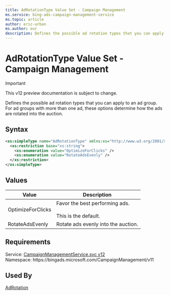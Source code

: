 ```yaml
---
title: AdRotationType Value Set - Campaign Management
ms.service: bing-ads-campaign-management-service
ms.topic: article
author: eric-urban
ms.author: eur
description: Defines the possible ad rotation types that you can apply to an ad group.
---
```

# AdRotationType Value Set - Campaign Management

> [!IMPORTANT]
> This v12 preview documentation is subject to change.

Defines the possible ad rotation types that you can apply to an ad group. For ad groups with more than one ad, these options determine how the ads are rotated into the auction.

## Syntax
```xml
<xs:simpleType name="AdRotationType" xmlns:xs="http://www.w3.org/2001/XMLSchema">
  <xs:restriction base="xs:string">
    <xs:enumeration value="OptimizeForClicks" />
    <xs:enumeration value="RotateAdsEvenly" />
  </xs:restriction>
</xs:simpleType>
```

## <a name="values"></a>Values

|Value|Description|
|-----------|---------------|
|<a name="optimizeforclicks"></a>OptimizeForClicks|Favor the best performing ads.<br /><br />This is the default.|
|<a name="rotateadsevenly"></a>RotateAdsEvenly|Rotate ads evenly into the auction.|

## Requirements
Service: [CampaignManagementService.svc v12](https://campaign.api.bingads.microsoft.com/Api/Advertiser/CampaignManagement/v11/CampaignManagementService.svc)  
Namespace: https\://bingads.microsoft.com/CampaignManagement/v11  

## Used By
[AdRotation](adrotation.md)  
